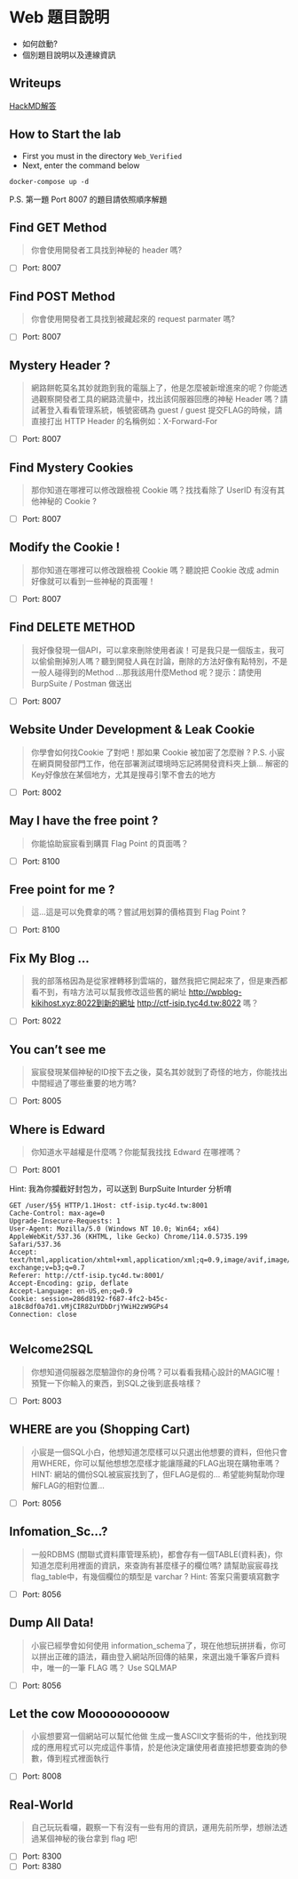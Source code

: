 # Web 題目說明

- 如何啟動?
- 個別題目說明以及連線資訊

## Writeups
[HackMD解答](https://hackmd.io/@edstudiotw/SJdajeAJp)

## How to Start the lab
- First you must in the directory `Web_Verified`
- Next, enter the command below

```
docker-compose up -d
```
P.S. 第一題 Port 8007 的題目請依照順序解題
## Find GET Method 
> 你會使用開發者工具找到神秘的 header 嗎?
- [ ] Port: 8007
## Find POST Method
> 你會使用開發者工具找到被藏起來的 request parmater 嗎?
- [ ] Port: 8007
## Mystery Header ?
> 網路餅乾莫名其妙就跑到我的電腦上了，他是怎麼被新增進來的呢？你能透過觀察開發者工具的網路流量中，找出該伺服器回應的神秘 Header 嗎？請試著登入看看管理系統，帳號密碼為 guest / guest 提交FLAG的時候，請直接打出 HTTP Header 的名稱例如：X-Forward-For
- [ ] Port: 8007
## Find Mystery Cookies
> 那你知道在哪裡可以修改跟檢視 Cookie 嗎？找找看除了 UserID 有沒有其他神秘的 Cookie ?
- [ ] Port: 8007
## Modify the Cookie !
> 那你知道在哪裡可以修改跟檢視 Cookie 嗎？聽說把 Cookie 改成 admin 好像就可以看到一些神秘的頁面喔！
- [ ] Port: 8007
## Find DELETE METHOD
> 我好像發現一個API，可以拿來刪除使用者誒！可是我只是一個版主，我可以偷偷刪掉別人嗎？聽到開發人員在討論，刪除的方法好像有點特別，不是一般人碰得到的Method ...那我該用什麼Method 呢？提示：請使用 BurpSuite / Postman 做送出
- [ ] Port: 8007
## Website Under Development & Leak Cookie
> 你學會如何找Cookie 了對吧！那如果 Cookie 被加密了怎麼辦 ?
P.S. 小宸在網頁開發部門工作，他在部署測試環境時忘記將開發資料夾上鎖… 解密的Key好像放在某個地方，尤其是搜尋引擎不會去的地方
- [ ] Port: 8002
## May I have the free point ?
> 你能協助宸宸看到購買 Flag Point 的頁面嗎？
- [ ] Port: 8100
## Free point for me ?
> 這…這是可以免費拿的嗎？嘗試用划算的價格買到 Flag Point ?
- [ ] Port: 8100
## Fix My Blog …
> 我的部落格因為是從家裡轉移到雲端的，雖然我把它開起來了，但是東西都看不到，有啥方法可以幫我修改這些舊的網址 http://wpblog-kikihost.xyz:8022到新的網址 http://ctf-isip.tyc4d.tw:8022 嗎？
- [ ] Port: 8022
## You can’t see me
> 宸宸發現某個神秘的ID按下去之後，莫名其妙就到了奇怪的地方，你能找出中間經過了哪些重要的地方嗎?
- [ ] Port: 8005
## Where is Edward
> 你知道水平越權是什麼嗎？你能幫我找找 Edward 在哪裡嗎？
- [ ] Port: 8001

Hint: 我為你攔截好封包ㄌ，可以送到 BurpSuite Inturder 分析唷
```
GET /user/§5§ HTTP/1.1Host: ctf-isip.tyc4d.tw:8001
Cache-Control: max-age=0
Upgrade-Insecure-Requests: 1
User-Agent: Mozilla/5.0 (Windows NT 10.0; Win64; x64) AppleWebKit/537.36 (KHTML, like Gecko) Chrome/114.0.5735.199 Safari/537.36
Accept: text/html,application/xhtml+xml,application/xml;q=0.9,image/avif,image/webp,image/apng,*/*;q=0.8,application/signed-exchange;v=b3;q=0.7
Referer: http://ctf-isip.tyc4d.tw:8001/
Accept-Encoding: gzip, deflate
Accept-Language: en-US,en;q=0.9
Cookie: session=286d8192-f687-4fc2-b45c-a18c8df0a7d1.vMjCIR82uYDbDrjYWiH2zW9GPs4
Connection: close


```
## Welcome2SQL
> 你想知道伺服器怎麼驗證你的身份嗎？可以看看我精心設計的MAGIC喔！預覽一下你輸入的東西，到SQL之後到底長啥樣？
- [ ] Port: 8003
## WHERE are you (Shopping Cart)
> 小宸是一個SQL小白，他想知道怎麼樣可以只選出他想要的資料，但他只會用WHERE，你可以幫他想想怎麼樣才能讓隱藏的FLAG出現在購物車嗎？HINT: 網站的備份SQL被宸宸找到了，但FLAG是假的… 希望能夠幫助你理解FLAG的相對位置…
- [ ] Port: 8056

## Infomation_Sc...?
> 一般RDBMS (關聯式資料庫管理系統)，都會存有一個TABLE(資料表)，你知道怎麼利用裡面的資訊，來查詢有甚麼樣子的欄位嗎?
請幫助宸宸尋找flag_table中，有幾個欄位的類型是 varchar ? 
Hint: 答案只需要填寫數字
- [ ] Port: 8056

## Dump All Data!
> 小宸已經學會如何使用 information_schema了，現在他想玩拼拼看，你可以拼出正確的語法，藉由登入網站所回傳的結果，來選出幾千筆客戶資料中，唯一的一筆 FLAG 嗎？ Use SQLMAP
- [ ] Port: 8056

## Let the cow Moooooooooow
> 小宸想要寫一個網站可以幫忙他做 生成一隻ASCII文字藝術的牛，他找到現成的應用程式可以完成這件事情，於是他決定讓使用者直接把想要查詢的參數，傳到程式裡面執行
- [ ] Port: 8008

## Real-World
> 自己玩玩看囉，觀察一下有沒有一些有用的資訊，運用先前所學，想辦法透過某個神秘的後台拿到 flag 吧!
- [ ] Port: 8300
- [ ] Port: 8380
